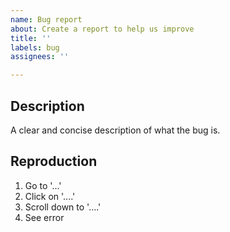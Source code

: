 ```yaml
---
name: Bug report
about: Create a report to help us improve
title: ''
labels: bug
assignees: ''

---
```


Description
-----------
A clear and concise description of what the bug is.

Reproduction
------------
1. Go to '...'
2. Click on '....'
3. Scroll down to '....'
4. See error